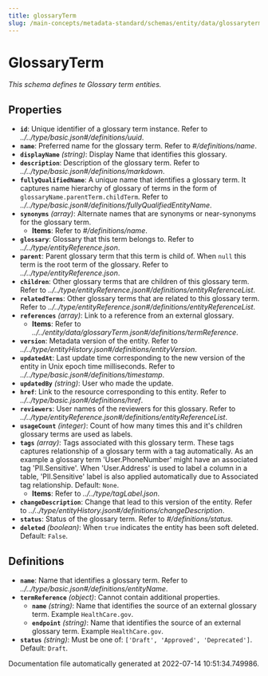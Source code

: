 ```yaml
---
title: glossaryTerm
slug: /main-concepts/metadata-standard/schemas/entity/data/glossaryterm
---
```


# GlossaryTerm

*This schema defines te Glossary term entities.*

## Properties

- **`id`**: Unique identifier of a glossary term instance. Refer to *../../type/basic.json#/definitions/uuid*.
- **`name`**: Preferred name for the glossary term. Refer to *#/definitions/name*.
- **`displayName`** *(string)*: Display Name that identifies this glossary.
- **`description`**: Description of the glossary term. Refer to *../../type/basic.json#/definitions/markdown*.
- **`fullyQualifiedName`**: A unique name that identifies a glossary term. It captures name hierarchy of glossary of terms in the form of `glossaryName.parentTerm.childTerm`. Refer to *../../type/basic.json#/definitions/fullyQualifiedEntityName*.
- **`synonyms`** *(array)*: Alternate names that are synonyms or near-synonyms for the glossary term.
  - **Items**: Refer to *#/definitions/name*.
- **`glossary`**: Glossary that this term belongs to. Refer to *../../type/entityReference.json*.
- **`parent`**: Parent glossary term that this term is child of. When `null` this term is the root term of the glossary. Refer to *../../type/entityReference.json*.
- **`children`**: Other glossary terms that are children of this glossary term. Refer to *../../type/entityReference.json#/definitions/entityReferenceList*.
- **`relatedTerms`**: Other glossary terms that are related to this glossary term. Refer to *../../type/entityReference.json#/definitions/entityReferenceList*.
- **`references`** *(array)*: Link to a reference from an external glossary.
  - **Items**: Refer to *../../entity/data/glossaryTerm.json#/definitions/termReference*.
- **`version`**: Metadata version of the entity. Refer to *../../type/entityHistory.json#/definitions/entityVersion*.
- **`updatedAt`**: Last update time corresponding to the new version of the entity in Unix epoch time milliseconds. Refer to *../../type/basic.json#/definitions/timestamp*.
- **`updatedBy`** *(string)*: User who made the update.
- **`href`**: Link to the resource corresponding to this entity. Refer to *../../type/basic.json#/definitions/href*.
- **`reviewers`**: User names of the reviewers for this glossary. Refer to *../../type/entityReference.json#/definitions/entityReferenceList*.
- **`usageCount`** *(integer)*: Count of how many times this and it's children glossary terms are used as labels.
- **`tags`** *(array)*: Tags associated with this glossary term. These tags captures relationship of a glossary term with a tag automatically. As an example a glossary term 'User.PhoneNumber' might have an associated tag 'PII.Sensitive'. When 'User.Address' is used to label a column in a table, 'PII.Sensitive' label is also applied automatically due to Associated tag relationship. Default: `None`.
  - **Items**: Refer to *../../type/tagLabel.json*.
- **`changeDescription`**: Change that lead to this version of the entity. Refer to *../../type/entityHistory.json#/definitions/changeDescription*.
- **`status`**: Status of the glossary term. Refer to *#/definitions/status*.
- **`deleted`** *(boolean)*: When `true` indicates the entity has been soft deleted. Default: `False`.
## Definitions

- **`name`**: Name that identifies a glossary term. Refer to *../../type/basic.json#/definitions/entityName*.
- **`termReference`** *(object)*: Cannot contain additional properties.
  - **`name`** *(string)*: Name that identifies the source of an external glossary term. Example `HealthCare.gov`.
  - **`endpoint`** *(string)*: Name that identifies the source of an external glossary term. Example `HealthCare.gov`.
- **`status`** *(string)*: Must be one of: `['Draft', 'Approved', 'Deprecated']`. Default: `Draft`.


Documentation file automatically generated at 2022-07-14 10:51:34.749986.
